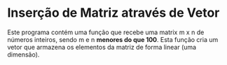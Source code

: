 # Inserção de Matriz através de Vetor

Este programa contém uma função que recebe uma matrix m x n de números inteiros, sendo m e n __menores do que 100__. Esta função cria um vetor que armazena os elementos da matriz de forma linear (uma dimensão).